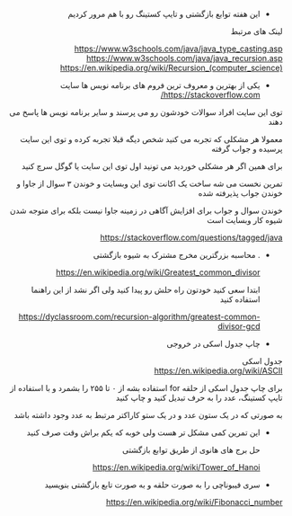 <div dir="rtl">

- این هفته توابع بازگشتی و تایپ کستینگ رو با هم مرور کردیم

لینک های مرتبط

https://www.w3schools.com/java/java_type_casting.asp  
https://www.w3schools.com/java/java_recursion.asp  
https://en.wikipedia.org/wiki/Recursion_(computer_science)  

- یکی از بهترین و معروف ترین فروم های برنامه نویس ها سایت
https://stackoverflow.com/
 
توی این سایت افراد سوالات خودشون رو می پرسند و سایر برنامه نویس ها پاسخ می دهند

معمولا هر مشکلی که تجربه می کنید شخص دیگه قبلا تجربه کرده و توی این سایت پرسیده و جواب گرفته

برای همین اگر هر مشکلی خوردید می تونید اول توی این سایت یا گوگل سرچ کنید

تمرین نخست می شه ساخت یک اکانت توی این وبسایت و خوندن ۳ سوال از جاوا و خوندن جواب پذیرفته شده

خوندن سوال و جواب برای افزایش آگاهی در زمینه جاوا نیست بلکه برای متوجه شدن شیوه کار وبسایت است

https://stackoverflow.com/questions/tagged/java

- . محاسبه بزرگترین مخرج مشترک به شیوه بازگشتی

  https://en.wikipedia.org/wiki/Greatest_common_divisor
  
  ابتدا سعی کنید خودتون راه حلش رو پیدا کنید ولی اگر نشد از این راهنما استفاده کنید
  
  https://dyclassroom.com/recursion-algorithm/greatest-common-divisor-gcd

-  چاپ جدول اسکی در خروجی

 جدول اسکی   
 https://en.wikipedia.org/wiki/ASCII
 
  
برای چاپ جدول اسکی از حلقه for استفاده بشه از ۰ تا ۲۵۵ را بشمرد و با استفاده از تایپ کستینگ، عدد را به حرف تبدیل کنید و چاپ کنید

به صورتی که در یک ستون عدد و در یک ستو کاراکتر مرتبط به عدد وجود داشته باشد

- این تمرین کمی مشکل تر هست ولی خوبه که یکم براش وقت صرف کنید

  حل برج های هانوی از طریق توابع بازگشتی
  
  https://en.wikipedia.org/wiki/Tower_of_Hanoi

-  سری فیبوناچی را به صورت حلقه و به صورت تابع بازگشتی بنویسید

https://en.wikipedia.org/wiki/Fibonacci_number

</div>